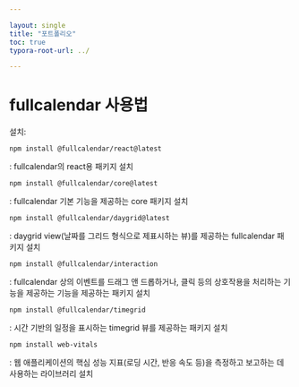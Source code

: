```yaml
---

layout: single
title: "포트폴리오"
toc: true
typora-root-url: ../

---
```


# fullcalendar 사용법

설치:

```
npm install @fullcalendar/react@latest 
```

: fullcalendar의 react용 패키지 설치

```
npm install @fullcalendar/core@latest 
```

: fullcalendar 기본 기능을 제공하는 core 패키지 설치

```
npm install @fullcalendar/daygrid@latest 
```

: daygrid view(날짜를 그리드 형식으로 제표시하는 뷰)를 제공하는 fullcalendar 패키지 설치

```
npm install @fullcalendar/interaction 
```

: fullcalendar 상의 이벤트를 드래그 앤 드롭하거나, 클릭 등의 상호작용을 처리하는 기능을 제공하는 기능을 제공하는 패키지 설치

```
npm install @fullcalendar/timegrid 
```

: 시간 기반의 일정을 표시하는 timegrid 뷰를 제공하는 패키지 설치

```
npm install web-vitals 
```

: 웹 애플리케이션의 핵심 성능 지표(로딩 시간, 반응 속도 등)을 측정하고 보고하는 데 사용하는 라이브러리 설치